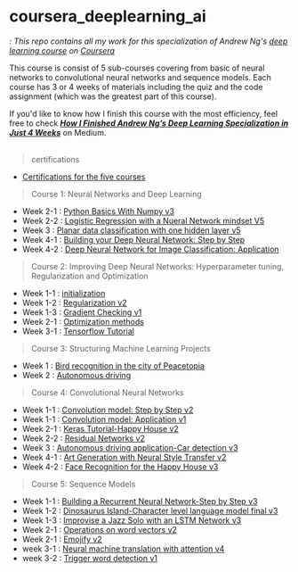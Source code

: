 # coursera_deeplearning_ai
*: This repo contains all my work for this specialization of Andrew Ng's [deep learning course](https://www.coursera.org/specializations/deep-learning?authMode=login) on [Coursera](https://www.coursera.org/)*

This course is consist of 5 sub-courses covering from basic of neural networks to convolutional neural networks and sequence models. Each course has 3 or 4 weeks of materials including the quiz and the code assignment (which was the greatest part of this course).

If you'd like to know how I finish this course with the most efficiency, feel free to check ***[How I Finished Andrew Ng’s Deep Learning Specialization in Just 4 Weeks](https://medium.com/@jiwon.jeong/how-i-finished-andrew-ngs-deep-learning-specialization-in-just-4-weeks-51818f0d452e?source=friends_link&sk=45625399a5a422927fec6e24aeb017a3)*** on Medium.
<br>
<br>
> certifications

  * [Certifications for the five courses](https://github.com/jjone36/Coursera_deeplearning_ai/tree/master/certifications)

> Course 1: Neural Networks and Deep Learning

  * Week 2-1 : [Python Basics With Numpy v3](https://github.com/jjone36/Coursera_deeplearning_ai/blob/master/course_1_Neural%20Networks%20and%20Deep%20Learning/1.%20Python%20Basics%20With%20Numpy%20v3.ipynb)
  * Week 2-2 : [Logistic Regression with a Nueral Network mindset V5](https://github.com/jjone36/Coursera_deeplearning_ai/blob/master/course_1_Neural%20Networks%20and%20Deep%20Learning/2.%20Logistic%20Regression%20with%20a%20Neural%20Network%20mindset%20v5.ipynb)
  * Week 3 : [Planar data classification with one hidden layer v5](https://github.com/jjone36/Coursera_deeplearning_ai/blob/master/course_1_Neural%20Networks%20and%20Deep%20Learning/3.%20Planar%20data%20classification%20with%20one%20hidden%20layer%20v5.ipynb)
  * Week 4-1 : [Building your Deep Neural Network: Step by Step](https://github.com/jjone36/Coursera_deeplearning_ai/blob/master/course_1_Neural%20Networks%20and%20Deep%20Learning/4.%20Building%20your%20Deep%20Neural%20Network-Step%20by%20Step%20v8.ipynb)
  * Week 4-2 : [Deep Neural Network for Image Classification: Application](https://github.com/jjone36/Coursera_deeplearning_ai/blob/master/course_1_Neural%20Networks%20and%20Deep%20Learning/5.%20Deep%20Neural%20Network-Application%20v8.ipynb)

> Course 2: Improving Deep Neural Networks: Hyperparameter tuning, Regularization and Optimization

  * Week 1-1 : [initialization](https://github.com/jjone36/Coursera_deeplearning_ai/blob/master/course_2_Impriving%20Deep%20Neural%20Networks/1.%20Initialization.ipynb)
  * Week 1-2 : [Regularization v2](https://github.com/jjone36/Coursera_deeplearning_ai/blob/master/course_2_Impriving%20Deep%20Neural%20Networks/2.%20Regularization%20v2.ipynb)
  * Week 1-3 : [Gradient Checking v1](https://github.com/jjone36/Coursera_deeplearning_ai/blob/master/course_2_Impriving%20Deep%20Neural%20Networks/3.%20Gradient%20Checking%20v1.ipynb)
  * Week 2-1 : [Optimization methods](https://github.com/jjone36/Coursera_deeplearning_ai/blob/master/course_2_Impriving%20Deep%20Neural%20Networks/4.%20Optimization%20methods.ipynb)
  * Week 3-1 : [Tensorflow Tutorial](https://github.com/jjone36/Coursera_deeplearning_ai/blob/master/course_2_Impriving%20Deep%20Neural%20Networks/5.%20Tensorflow%20Tutorial.ipynb)

> Course 3: Structuring Machine Learning Projects

  * Week 1 : [Bird recognition in the city of Peacetopia](https://github.com/jjone36/Coursera_deeplearning_ai/blob/master/course_3_Structuring%20Machine%20Learning%20Projects/Week%201%20Quiz%20-%20Bird%20recognition%20in%20the%20city%20of%20Peacetopia.md)
  * Week 2 : [Autonomous driving](https://github.com/jjone36/Coursera_deeplearning_ai/blob/master/course_3_Structuring%20Machine%20Learning%20Projects/Week%202%20Quiz%20-%20Autonomous%20driving.md)

> Course 4: Convolutional Neural Networks

  * Week 1-1 : [Convolution model: Step by Step v2](https://github.com/jjone36/Coursera_deeplearning_ai/blob/master/course_4_Convolutional%20Neural%20Networks/1.%20Convolution%20model-Step%20by%20Step-v2.ipynb)
  * Week 1-1 : [Convolution model: Application v1](https://github.com/jjone36/Coursera_deeplearning_ai/blob/master/course_4_Convolutional%20Neural%20Networks/2.%20Convolution%20model-Application-v1.ipynb)
  * Week 2-1 : [Keras Tutorial-Happy House v2](https://github.com/jjone36/Coursera_deeplearning_ai/blob/master/course_4_Convolutional%20Neural%20Networks/3.%20Keras%20Tutorial-Happy%20House%20v2.ipynb)
  * Week 2-2 : [Residual Networks v2](https://github.com/jjone36/Coursera_deeplearning_ai/blob/master/course_4_Convolutional%20Neural%20Networks/4.%20Residual%20Networks%20v2.ipynb)
  * Week 3 : [Autonomous driving application-Car detection v3](https://github.com/jjone36/Coursera_deeplearning_ai/blob/master/course_4_Convolutional%20Neural%20Networks/5.%20Autonomous%20driving%20application-Car%20detection-v3.ipynb)
  * Week 4-1 : [Art Generation with Neural Style Transfer v2](https://github.com/jjone36/Coursera_deeplearning_ai/blob/master/course_4_Convolutional%20Neural%20Networks/6.%20Art%20Generation%20with%20Neural%20Style%20Transfer-v2.ipynb)
  * Week 4-2 : [Face Recognition for the Happy House v3](https://github.com/jjone36/Coursera_deeplearning_ai/blob/master/course_4_Convolutional%20Neural%20Networks/7.%20Face%20Recognition%20for%20the%20Happy%20House-v3.ipynb)

> Course 5: Sequence Models

  * Week 1-1 : [Building a Recurrent Neural Network-Step by Step v3](https://github.com/jjone36/Coursera_deeplearning_ai/blob/master/course_5_Sequence%20Models/1.%20Building%20a%20Recurrent%20Neural%20Network-Step%20by%20Step-v3.ipynb)
  * Week 1-2 : [Dinosaurus Island-Character level language model final v3](https://github.com/jjone36/Coursera_deeplearning_ai/blob/master/course_5_Sequence%20Models/2.%20Dinosaurus%20Island-Character%20level%20language%20model%20final-v3.ipynb)
  * Week 1-3 : [Improvise a Jazz Solo with an LSTM Network v3](https://github.com/jjone36/Coursera_deeplearning_ai/blob/master/course_5_Sequence%20Models/3.%20Improvise%20a%20Jazz%20Solo%20with%20an%20LSTM%20Network-v3.ipynb)
  * Week 2-1 : [Operations on word vectors v2](https://github.com/jjone36/Coursera_deeplearning_ai/blob/master/course_5_Sequence%20Models/4.%20Operations%20on%20word%20vectors-v2.ipynb)
  * Week 2-1 : [Emojify v2](https://github.com/jjone36/Coursera_deeplearning_ai/blob/master/course_5_Sequence%20Models/5.%20Emojify-v2.ipynb)
  * week 3-1 : [Neural machine translation with attention v4](https://github.com/jjone36/Coursera_deeplearning_ai/blob/master/course_5_Sequence%20Models/6.%20Neural%20machine%20translation%20with%20attention-v4.ipynb)
  * week 3-2 : [Trigger word detection v1](https://github.com/jjone36/Coursera_deeplearning_ai/blob/master/course_5_Sequence%20Models/7.%20Trigger%20word%20detection-v1.ipynb)
